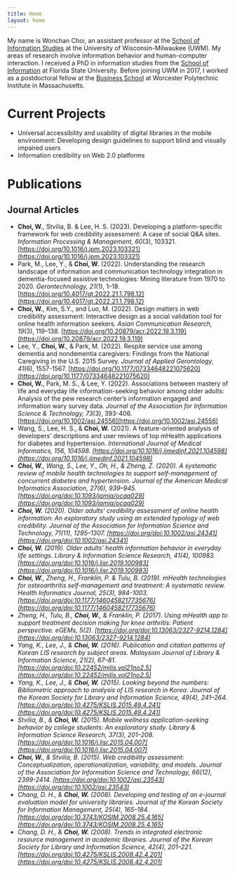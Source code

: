 ```yaml
---
title: Home
layout: home
---
```

My name is Wonchan Choi, an assistant professor at the [School of Information Studies](https://uwm.edu/informationstudies/) at the University of Wisconsin-Milwaukee (UWM). My areas of research involve information behavior and human–computer interaction. I received a PhD in information studies from the [School of Information](https://ischool.cci.fsu.edu/) at Florida State University. Before joining UWM in 2017, I worked as a postdoctoral fellow at the [Business School](https://www.wpi.edu/academics/business) at Worcester Polytechnic Institute in Massachusetts. 

# Current Projects
* Universal accessibility and usability of digital libraries in the mobile environment: Developing design guidelines to support blind and visually impaired users
* Information credibility on Web 2.0 platforms

# Publications 
## Journal Articles
* **Choi, W.**, Stvilia, B. & Lee, H. S. (2023). Developing a platform-specific framework for web credibility assessment: A case of social Q&A sites. <em>Information Processing & Management, 60</em>(3), 103321. [https://doi.org/10.1016/j.ipm.2023.103321](https://doi.org/10.1016/j.ipm.2023.103321)
* Park, M., Lee, Y., & **Choi, W.** (2022). Understanding the research landscape of information and communication technology integration in dementia-focused assistive technologies: Mining literature from 1970 to 2020. <em>Gerontechnology, 21</em>(1), 1–18. [https://doi.org/10.4017/gt.2022.21.1.798.12](https://doi.org/10.4017/gt.2022.21.1.798.12)
* **Choi, W.**, Kim, S.Y., and Luo, M. (2022). Design matters in web credibility assessment: Interactive design as a social validation tool for online health information seekers. <em>Asian Communication Research, 19</em>(3), 119–138. [https://doi.org/10.20879/acr.2022.19.3.119](https://doi.org/10.20879/acr.2022.19.3.119)
* Lee, Y., **Choi, W.**, & Park, M. (2022). Respite service use among dementia and nondementia caregivers: Findings from the National Caregiving in the U.S. 2015 Survey. <em>Journal of Applied Gerontology, 41</em>(6), 1557-1567. [https://doi.org/10.1177/07334648221075620](https://doi.org/10.1177/07334648221075620)
* **Choi, W.**, Park, M. S., & Lee, Y. (2022). Associations between mastery of life and everyday life information-seeking behavior among older adults: Analysis of the pew research center’s information engaged and information wary survey data. <em>Journal of the Association for Information Science & Technology, 73</em>(3), 393-406. [https://doi.org/10.1002/asi.24556](https://doi.org/10.1002/asi.24556) 
* Wang, S., Lee, H. S., & **Choi, W.** (2021). A feature-oriented analysis of developers’ descriptions and user reviews of top mHealth applications for diabetes and hypertension. <em>International Journal of Medical Informatics<em>, 156, 104598. [https://doi.org/10.1016/j.ijmedinf.2021.104598](https://doi.org/10.1016/j.ijmedinf.2021.104598)
* **Choi, W.**, Wang, S., Lee, Y., Oh, H., & Zheng, Z. (2020). A systematic review of mobile health technologies to support self-management of concurrent diabetes and hypertension. <em>Journal of the American Medical Informatics Association, 27</em>(6), 939–945. [https://doi.org/doi:10.1093/jamia/ocaa029](https://doi.org/doi:10.1093/jamia/ocaa029)
* **Choi, W.** (2020). Older adults’ credibility assessment of online health information: An exploratory study using an extended typology of web credibility. <em>Journal of the Association for Information Science and Technology, 71</em>(11), 1295–1307. [https://doi.org/doi:10.1002/asi.24341](https://doi.org/doi:10.1002/asi.24341) 
* **Choi, W.** (2019). Older adults’ health information behavior in everyday life settings. <em>Library & Information Science Research, 41</em>(4), 100983. [https://doi.org/doi:10.1016/j.lisr.2019.100983](https://doi.org/doi:10.1016/j.lisr.2019.100983) 
* **Choi, W.**, Zheng, H., Franklin, P. & Tulu, B. (2019). mHealth technologies for osteoarthritis self-management and treatment: A systematic review. <em>Health Informatics Journal, 25</em>(3), 984-1003. [https://doi.org/doi:10.1177/1460458217735676](https://doi.org/doi:10.1177/1460458217735676) 
* Zheng, H., Tulu, B., **Choi, W.**, & Franklin, P. (2017). Using mHealth app to support treatment decision making for knee arthritis: Patient perspective. <em>eGEMs, 5</em>(2). [https://doi.org/doi:10.13063/2327-9214.1284](https://doi.org/doi:10.13063/2327-9214.1284)
* Yang, K., Lee, J., & **Choi, W.** (2016). Publication and citation patterns of Korean LIS research by subject areas. <em>Malaysian Journal of Library & Information Science, 21</em>(2), 67–81. [https://doi.org/doi:10.22452/mjlis.vol21no2.5](https://doi.org/doi:10.22452/mjlis.vol21no2.5)
* Yang, K., Lee, J., & **Choi, W.** (2015). Looking beyond the numbers: Bibliometric approach to analysis of LIS research in Korea. <em>Journal of the Korean Society for Library and Information Science, 49</em>(4), 241–264. [https://doi.org/doi:10.4275/KSLIS.2015.49.4.241](https://doi.org/doi:10.4275/KSLIS.2015.49.4.241)
* Stvilia, B., & **Choi, W.** (2015). Mobile wellness application-seeking behavior by college students: An exploratory study. <em>Library & Information Science Research, 37</em>(3), 201–208. [https://doi.org/doi:10.1016/j.lisr.2015.04.007](https://doi.org/doi:10.1016/j.lisr.2015.04.007) 
* **Choi, W.**, & Stvilia, B. (2015). Web credibility assessment: Conceptualization, operationalization, variability, and models. <em>Journal of the Association for Information Science and Technology, 66</em>(12), 2399-2414. [https://doi.org/doi:10.1002/asi.23543](https://doi.org/doi:10.1002/asi.23543)
* Chang, D. H., & **Choi, W.** (2008). Developing and testing of an e-journal evaluation model for university libraries. <em>Journal of the Korean Society for Information Management, 25</em>(4), 165–184. [https://doi.org/doi:10.3743/KOSIM.2008.25.4.165](https://doi.org/doi:10.3743/KOSIM.2008.25.4.165)
* Chang, D. H., & **Choi, W.** (2008). Trends in integrated electronic resource management in academic libraries. <em>Journal of the Korean Society for Library and Information Science, 42</em>(4), 201–221. [https://doi.org/doi:10.4275/KSLIS.2008.42.4.201](https://doi.org/doi:10.4275/KSLIS.2008.42.4.201)
